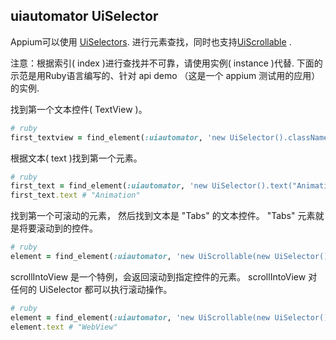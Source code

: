 ## uiautomator UiSelector

Appium可以使用 [UiSelectors](http://developer.android.com/tools/help/uiautomator/UiSelector.html).
进行元素查找，同时也支持[UiScrollable](http://developer.android.com/tools/help/uiautomator/UiScrollable.html)
.

注意：根据索引( index )进行查找并不可靠，请使用实例( instance )代替. 下面的示范是用Ruby语言编写的、针对 api demo （这是一个 appium 测试用的应用）的实例.


找到第一个文本控件( TextView )。

```ruby
# ruby
first_textview = find_element(:uiautomator, 'new UiSelector().className("android.widget.TextView").instance(0)');
```

根据文本( text )找到第一个元素。

```ruby
# ruby
first_text = find_element(:uiautomator, 'new UiSelector().text("Animation")')
first_text.text # "Animation"
```

找到第一个可滚动的元素， 然后找到文本是 "Tabs" 的文本控件。
"Tabs" 元素就是将要滚动到的控件。

```ruby
# ruby
element = find_element(:uiautomator, 'new UiScrollable(new UiSelector().scrollable(true).instance(0)).getChildByText(new UiSelector().className("android.widget.TextView"), "Tabs")')
```

scrollIntoView 是一个特例，会返回滚动到指定控件的元素。
scrollIntoView 对任何的 UiSelector 都可以执行滚动操作。

```ruby
# ruby
element = find_element(:uiautomator, 'new UiScrollable(new UiSelector().scrollable(true).instance(0)).scrollIntoView(new UiSelector().text("WebView").instance(0));')
element.text # "WebView"
```
